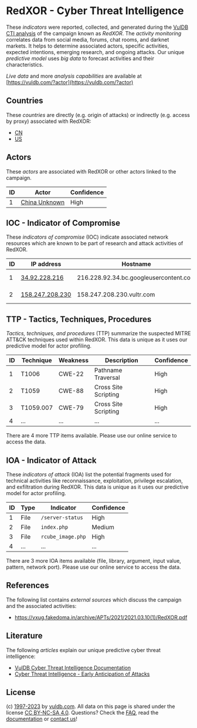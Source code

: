 # RedXOR - Cyber Threat Intelligence

These _indicators_ were reported, collected, and generated during the [VulDB CTI analysis](https://vuldb.com/?kb.cti) of the campaign known as _RedXOR_. The _activity monitoring_ correlates data from social media, forums, chat rooms, and darknet markets. It helps to determine associated actors, specific activities, expected intentions, emerging research, and ongoing attacks. Our unique _predictive model_ uses _big data_ to forecast activities and their characteristics.

_Live data_ and more _analysis capabilities_ are available at [https://vuldb.com/?actor](https://vuldb.com/?actor)

## Countries

These _countries_ are directly (e.g. origin of attacks) or indirectly (e.g. access by proxy) associated with RedXOR:

* [CN](https://vuldb.com/?country.cn)
* [US](https://vuldb.com/?country.us)

## Actors

These _actors_ are associated with RedXOR or other actors linked to the campaign.

ID | Actor | Confidence
-- | ----- | ----------
1 | [China Unknown](https://vuldb.com/?actor.china_unknown) | High

## IOC - Indicator of Compromise

These _indicators of compromise_ (IOC) indicate associated network resources which are known to be part of research and attack activities of RedXOR.

ID | IP address | Hostname | Actor | Confidence
-- | ---------- | -------- | ----- | ----------
1 | [34.92.228.216](https://vuldb.com/?ip.34.92.228.216) | 216.228.92.34.bc.googleusercontent.com | [China Unknown](https://vuldb.com/?actor.china_unknown) | Medium
2 | [158.247.208.230](https://vuldb.com/?ip.158.247.208.230) | 158.247.208.230.vultr.com | [China Unknown](https://vuldb.com/?actor.china_unknown) | Medium

## TTP - Tactics, Techniques, Procedures

_Tactics, techniques, and procedures_ (TTP) summarize the suspected MITRE ATT&CK techniques used within RedXOR. This data is unique as it uses our predictive model for actor profiling.

ID | Technique | Weakness | Description | Confidence
-- | --------- | -------- | ----------- | ----------
1 | T1006 | CWE-22 | Pathname Traversal | High
2 | T1059 | CWE-88 | Cross Site Scripting | High
3 | T1059.007 | CWE-79 | Cross Site Scripting | High
4 | ... | ... | ... | ...

There are 4 more TTP items available. Please use our online service to access the data.

## IOA - Indicator of Attack

These _indicators of attack_ (IOA) list the potential fragments used for technical activities like reconnaissance, exploitation, privilege escalation, and exfiltration during RedXOR. This data is unique as it uses our predictive model for actor profiling.

ID | Type | Indicator | Confidence
-- | ---- | --------- | ----------
1 | File | `/server-status` | High
2 | File | `index.php` | Medium
3 | File | `rcube_image.php` | High
4 | ... | ... | ...

There are 3 more IOA items available (file, library, argument, input value, pattern, network port). Please use our online service to access the data.

## References

The following list contains _external sources_ which discuss the campaign and the associated activities:

* https://vxug.fakedoma.in/archive/APTs/2021/2021.03.10(1)/RedXOR.pdf

## Literature

The following _articles_ explain our unique predictive cyber threat intelligence:

* [VulDB Cyber Threat Intelligence Documentation](https://vuldb.com/?kb.cti)
* [Cyber Threat Intelligence - Early Anticipation of Attacks](https://www.scip.ch/en/?labs.20201022)

## License

(c) [1997-2023](https://vuldb.com/?kb.changelog) by [vuldb.com](https://vuldb.com/?kb.about). All data on this page is shared under the license [CC BY-NC-SA 4.0](https://creativecommons.org/licenses/by-nc-sa/4.0/). Questions? Check the [FAQ](https://vuldb.com/?kb.faq), read the [documentation](https://vuldb.com/?kb) or [contact us](https://vuldb.com/?contact)!

